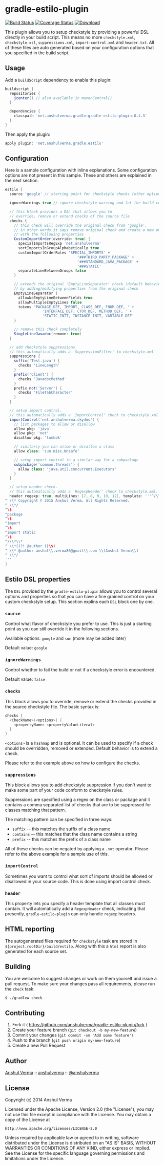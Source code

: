 # gradle-estilo-plugin

[![Build Status](https://travis-ci.org/anshulverma/gradle-estilo-plugin.svg)](https://travis-ci.org/anshulverma/gradle-estilo-plugin)
[![Coverage Status](https://coveralls.io/repos/anshulverma/gradle-estilo-plugin/badge.svg?branch=master&service=github)](https://coveralls.io/github/anshulverma/gradle-estilo-plugin?branch=master)
[![Download](https://api.bintray.com/packages/anshulverma/gradle-plugins/gradle-estilo-plugin/images/download.svg)](https://bintray.com/anshulverma/gradle-plugins/gradle-estilo-plugin/_latestVersion)

This plugin allows you to setup checkstyle by providing a powerful DSL directly in your build
script. This means no more `checkstyle.xml`, `checkstyle.xsl`, `suppressions.xml`,
`import-control.xml` and `header.txt`. All of these files are auto generated based on your
configuration options that you specified in the build script.

## Usage

Add a `buildScript` dependency to enable this plugin:

``` groovy
buildscript {
  repositories {
    jcenter() // also available in mavenCentral()
  }

  dependencies {
    classpath 'net.anshulverma.gradle:gradle-estilo-plugin:0.4.3'
  }
}
```

Then apply the plugin:

``` groovy
apply plugin: 'net.anshulverma.gradle.estilo'
```

## Configuration

Here is a sample configuration with inline explanations. Some configuration options are not present
in this sample. These and others are explained in the next section.

``` groovy
estilo {
  source 'google' // starting point for checkstyle checks (other option: 'sun')

  ignoreWarnings true // ignore checkstyle warning and let the build continue

  // this block provides a DSL that allows you to
  // override, remove or extend checks of the source file
  checks {
    // this check will override the original check from 'google'.
    // in other words it says remove original check and create a new one
    // with the following properties
    CustomImportOrder(override: true) {
      specialImportsRegExp 'net.anshulverma'
      sortImportsInGroupAlphabetically true
      customImportOrderRules 'SPECIAL_IMPORTS' +
                                 '###THIRD_PARTY_PACKAGE' +
                                 '###STANDARD_JAVA_PACKAGE' +
                                 '###STATIC'
      separateLineBetweenGroups false
    }

    // extends the original 'EmptyLineSeparator' check (default behavior)
    // by adding/modifying properties from the original check
    EmptyLineSeparator {
      allowNoEmptyLineBetweenFields true
      allowMultipleEmptyLines false
      tokens 'PACKAGE_DEF, IMPORT, CLASS_DEF, ENUM_DEF, ' +
                 'INTERFACE_DEF, CTOR_DEF, METHOD_DEF, ' +
                 'STATIC_INIT, INSTANCE_INIT, VARIABLE_DEF'
    }

    // remove this check completely
    SingleLineJavadoc(remove: true)
  }

  // add checkstyle suppressions.
  // this automatically adds a 'SuppressionFilter' to checkstyle.xml
  suppressions {
    suffix('Test.java') {
      checks 'LineLength'
    }
    prefix('Client') {
      checks 'JavadocMethod'
    }
    prefix.not('Server') {
      checks 'FileTabCharacter'
    }
  }

  // setup import control.
  // this automatically adds a 'ImportControl' check to checkstyle.xml
  importControl('net.anshulverma.skydns') {
    // list packages to allow or disallow
    allow pkg: 'java'
    allow pkg: 'net'
    disallow pkg: 'lombok'

    // similarly you can allow or disallow a class
    allow class: 'sun.misc.Unsafe'

    // setup import control in a similar way for a subpackage
    subpackage('common.threads') {
      allow class: 'java.util.concurrent.Executors'
    }
  }

  // setup header check.
  // this automatically adds a 'RegexpHeader' check to checkstyle.xml.
  header regexp: true, multiLines: [7, 8, 9, 10, 12], template: '''^/\\*\\*
^ \\* Copyright © 2015 Anshul Verma. All Rights Reserved.
^ \\*/
^\$
^package
^\$
^import
^\$
^import static
^\$
^/\\*\\*
^ \\*((?! @author )|\$)
^ \\* @author anshul\\.verma86@gmail\\.com \\(Anshul Verma\\)
^ \\*/
'''
}
```

## Estilo DSL properties

The `DSL` provided by the `gradle-estilo-plugin` allows you to control several options and properties
so that you can have a fine grained control on your custom checkstyle setup. This section explins
each `DSL` block one by one.

### `source`

Control what flavor of checkstyle you prefer to use. This is just a starting point as you can still
override it in the following sections.

Available options: `google` and `sun` (more may be added later)

Default value: `google`

### `ignoreWarnings`

Control whether to fail the build or not if a checkstyle error is encountered.

Default value: `false`

### `checks`

This block allows you to override, remove or extend the checks provided in the source checkstyle
file. The basic syntax is:

``` groovy
checks {
  <CheckName>(<options>) {
    <propertyName> <propertyValueLiteral>
  }
}
```

`<options>` is a `hashmap` and is optional. It can be used to specify if a check should be
overridden, removed or extended. Default behavior is to extend a check.

Please refer to the example above on how to configure the checks.

### `suppressions`

This block allows you to add checkstyle suppression if you don't want to make some part of your code
conform to checkstyle rules.

Suppressions are specified using a regex on the class or package and it contains a comma separated
list of checks that are to be suppressed for classes matching that pattern.

The matching pattern can be specified in three ways:

- `suffix` -- this matches the suffix of a class name
- `contains` -- this matches that the class name contains a string
- `prefix` -- this matches the prefix of a class name

All of these checks can be negated by applying a `.not` operator. Please refer to the above example
for a sample use of this.

### `importControl`

Sometimes you want to control what sort of imports should be allowed or disallowed in your source
code. This is done using import control check.

### `header`

This property lets you specify a header template that all classes must contain. It will
automatically add a `RegexpHeader` check, indicating that presently, `gradle-estilo-plugin` can
only handle `regexp` headers.

## HTML reporting

The autogenerated files required for `checkstyle` task are stored in
`${project.rootDir}/build/estilo`. Along with this a `html` report is also generated for each
source set.

## Building

You are welcome to suggest changes or work on them yourself and issue a pull request. To make sure
your changes pass all requirements, please run the `check` task:

``` bash
$ ./gradlew check
```

## Contributing

1. Fork it ( https://github.com/anshulverma/gradle-estilo-plugin/fork )
2. Create your feature branch (`git checkout -b my-new-feature`)
3. Commit your changes (`git commit -am 'Add some feature'`)
4. Push to the branch (`git push origin my-new-feature`)
5. Create a new Pull Request

## Author

[Anshul Verma](http://anshulverma.net/) ::
[anshulverma](https://github.com/anshulverma) ::
[@anshulverma](http://twitter.com/anshulverma)

## License

Copyright (c) 2014 Anshul Verma

Licensed under the Apache License, Version 2.0 (the "License");
you may not use this file except in compliance with the License.
You may obtain a copy of the License at

    http://www.apache.org/licenses/LICENSE-2.0

Unless required by applicable law or agreed to in writing, software
distributed under the License is distributed on an "AS IS" BASIS,
WITHOUT WARRANTIES OR CONDITIONS OF ANY KIND, either express or implied.
See the License for the specific language governing permissions and
limitations under the License.
